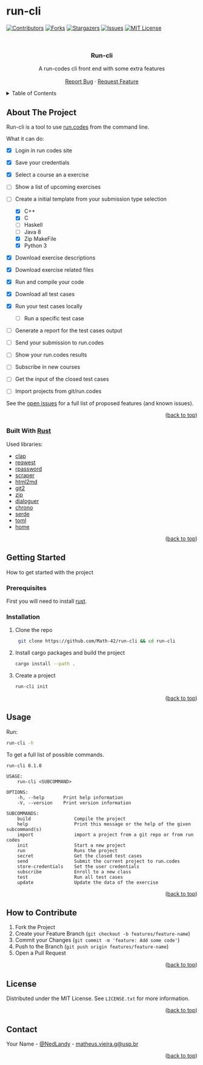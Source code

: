 # run-cli


<div id="top"></div>
<!--
*** Thanks for checking out the Best-README-Template. If you have a suggestion
*** that would make this better, please fork the repo and create a pull request
*** or simply open an issue with the tag "enhancement".
*** Don't forget to give the project a star!
*** Thanks again! Now go create something AMAZING! :D
-->



<!-- PROJECT SHIELDS -->
<!--
*** I'm using markdown "reference style" links for readability.
*** Reference links are enclosed in brackets [ ] instead of parentheses ( ).
*** See the bottom of this document for the declaration of the reference variables
*** for contributors-url, forks-url, etc. This is an optional, concise syntax you may use.
*** https://www.markdownguide.org/basic-syntax/#reference-style-links
-->
[![Contributors][contributors-shield]][contributors-url]
[![Forks][forks-shield]][forks-url]
[![Stargazers][stars-shield]][stars-url]
[![Issues][issues-shield]][issues-url]
[![MIT License][license-shield]][license-url]

<!-- PROJECT LOGO -->
<br />
<div align="center">
  </a>

  <h3 align="center">Run-cli</h3>

  <p align="center">
A run-codes cli front end with some extra features
    <br />
    <br />
    <a href="https://github.com/math-42/run-cli/issues">Report Bug</a>
    ·
    <a href="https://github.com/math-42/run-cli/issues">Request Feature</a>
  </p>
</div>

<!-- TABLE OF CONTENTS -->
<details>
  <summary>Table of Contents</summary>
  <ol>
    <li>
      <a href="#about-the-project">About The Project</a>
      <ul>
        <li><a href="#built-with">Built With</a></li>
      </ul>
    </li>
    <li>
      <a href="#getting-started">Getting Started</a>
      <ul>
        <li><a href="#prerequisites">Prerequisites</a></li>
        <li><a href="#installation">Installation</a></li>
      </ul>
    </li>
    <li><a href="#usage">Usage</a></li>
    <li><a href="#roadmap">Roadmap</a></li>
    <li><a href="#contributing">Contributing</a></li>
    <li><a href="#license">License</a></li>
    <li><a href="#contact">Contact</a></li>
    <li><a href="#acknowledgments">Acknowledgments</a></li>
  </ol>
</details>



<!-- ABOUT THE PROJECT -->
## About The Project

Run-cli is a tool to use [run.codes](https://run.codes/) from the command line.

What it can do:

- [x] Login in run codes site
- [x] Save your credentials
- [x] Select a course an a exercise
- [ ] Show a list of upcoming exercises
- [ ] Create a initial template from your submission type selection
  - [x] C++
  - [x] C
  - [ ] Haskell
  - [ ] Java 8
  - [x] Zip MakeFile
  - [x] Python 3
- [x] Download exercise descriptions
- [x] Download exercise related files
- [x] Run and compile your code
- [x] Download all test cases
- [x] Run your test cases locally
  - [ ] Run a specific test case
- [ ] Generate a report for the test cases output
- [ ] Send your submission to run.codes
- [ ] Show your run.codes results
- [ ] Subscribe in new courses
- [ ] Get the input of the closed test cases
- [ ] Import projects from git/run.codes


See the [open issues](https://github.com/Math-42/run-cli/issues) for a full list of proposed features (and known issues).

<p align="right">(<a href="#top">back to top</a>)</p>

### Built With [Rust](https://www.rust-lang.org/)

Used libraries:

* [clap](https://crates.io/crates/clap)
* [reqwest](https://docs.rs/reqwest/latest/reqwest/)
* [rpassword](https://crates.io/crates/rpassword)
* [scraper](https://crates.io/crates/scraper)
* [html2md](https://crates.io/crates/html2md)
* [git2](https://crates.io/crates/git2)
* [zip](https://crates.io/crates/zip)
* [dialoguer](https://crates.io/crates/dialoguer)
* [chrono](https://crates.io/crates/chrono)
* [serde](https://crates.io/crates/serde)
* [toml](https://crates.io/crates/toml)
* [home](https://crates.io/crates/home)

<p align="right">(<a href="#top">back to top</a>)</p>

<!-- GETTING STARTED -->
## Getting Started

How to get started with the project

### Prerequisites

First you will need to install [rust](https://www.rust-lang.org/tools/install).

### Installation

1. Clone the repo

   ```sh
    git clone https://github.com/Math-42/run-cli && cd run-cli
   ```

2. Install cargo packages and build the project

   ```sh
   cargo install --path .
   ```

3. Create a project

   ```sh
   run-cli init
   ```

<p align="right">(<a href="#top">back to top</a>)</p>

<!-- USAGE EXAMPLES -->
## Usage

Run:

   ```sh
   run-cli -h
   ```

To get a full list of possible commands.

```
run-cli 0.1.0

USAGE:
    run-cli <SUBCOMMAND>

OPTIONS:
    -h, --help       Print help information
    -V, --version    Print version information

SUBCOMMANDS:
    build                Compile the project
    help                 Print this message or the help of the given subcommand(s)
    import               import a project from a git repo or from run codes
    init                 Start a new project
    run                  Runs the project
    secret               Get the closed test cases
    send                 Submit the current project to run.codes
    store-credentials    Set the user credentials
    subscribe            Enroll to a new class
    test                 Run all test cases
    update               Update the data of the exercise
```

<p align="right">(<a href="#top">back to top</a>)</p>


<!-- CONTRIBUTING -->
## How to Contribute

1. Fork the Project
2. Create your Feature Branch (`git checkout -b features/feature-name`)
3. Commit your Changes (`git commit -m 'feature: Add some code'`)
4. Push to the Branch (`git push origin features/feature-name`)
5. Open a Pull Request

<p align="right">(<a href="#top">back to top</a>)</p>

<!-- LICENSE -->
## License

Distributed under the MIT License. See `LICENSE.txt` for more information.

<p align="right">(<a href="#top">back to top</a>)</p>

<!-- CONTACT -->
## Contact

Your Name - [@NedLandy](https://twitter.com/NedLandy) - matheus.vieira.g@usp.br

<p align="right">(<a href="#top">back to top</a>)</p>

<!-- MARKDOWN LINKS & IMAGES -->
<!-- https://www.markdownguide.org/basic-syntax/#reference-style-links -->
[contributors-shield]: https://img.shields.io/github/contributors/math-42/run-cli.svg?style=for-the-badge
[contributors-url]: https://github.com/math-42/run-cli/graphs/contributors

[forks-shield]: https://img.shields.io/github/forks/math-42/run-cli.svg?style=for-the-badge
[forks-url]: https://github.com/math-42/run-cli/network/members

[stars-shield]: https://img.shields.io/github/stars/math-42/run-cli.svg?style=for-the-badge
[stars-url]: https://github.com/math-42/run-cli/stargazers

[issues-shield]: https://img.shields.io/github/issues/math-42/run-cli.svg?style=for-the-badge
[issues-url]: https://github.com/math-42/run-cli/issues

[license-shield]: https://img.shields.io/github/license/math-42/run-cli.svg?style=for-the-badge
[license-url]: https://github.com/math-42/run-cli/blob/master/LICENSE.txt

